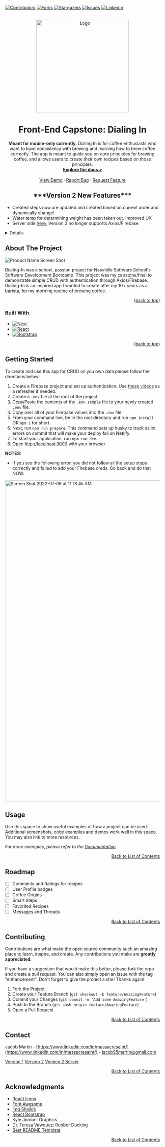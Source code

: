 <!-- Improved compatibility of back to top link: See: https://github.com/othneildrew/Best-README-Template/pull/73 -->
<a name="readme-top"></a>
<!--
*** Thanks for checking out the Best-README-Template. If you have a suggestion
*** that would make this better, please fork the repo and create a pull request
*** or simply open an issue with the tag "enhancement".
*** Don't forget to give the project a star!
*** Thanks again! Now go create something AMAZING! :D
-->



<!-- PROJECT SHIELDS -->
<!--
*** I'm using markdown "reference style" links for readability.
*** Reference links are enclosed in brackets [ ] instead of parentheses ( ).
*** See the bottom of this document for the declaration of the reference variables
*** for contributors-url, forks-url, etc. This is an optional, concise syntax you may use.
*** https://www.markdownguide.org/basic-syntax/#reference-style-links
-->
[![Contributors][contributors-shield]][contributors-url]
[![Forks][forks-shield]][forks-url]
[![Stargazers][stars-shield]][stars-url]
[![Issues][issues-shield]][issues-url]
[![LinkedIn][linkedin-shield]][linkedin-url]



<!-- PROJECT LOGO -->
<br />
<div align="center">
  <a href="https://github.com/github_username/repo_name">
    <img src="/public/images/Dialing-Logo.svg" alt="Logo" width="300" height="300">
  </a>

<h1 align="center">Front-End Capstone: Dialing In</h3>

  <p align="center">
    <strong>Meant for mobile-only currently.</strong>
    Dialing In is for coffee enthusiasts who want to have consistency with brewing and learning how to brew coffee correctly. The app is meant to guide you on core principles for brewing coffee, and allows users to create their own recipes based on those principles.
    <br />
    <a href="https://github.com/Massacre-Saint/Dialing-In"><strong>Explore the docs »</strong></a>
    <br />
    <br />
    <a href="https://dialing-in.netlify.app/">View Demo</a>
    ·
    <a href="https://github.com/Massacre-Saint/Dialing-In/issues">Report Bug</a>
    ·
    <a href="https://github.com/Massacre-Saint/Dialing-In/issues">Request Feature</a>
  </p>
</div>

<div>
  <h2 align="center">***Version 2 New Features***</h1>
  <ul>
    <li>Created steps now are updated and created based on current order and dynamically change!</li>
    <li>Water temp for determining weight has been taken out. Improved UX</li>
    <li>Server side 
      <a href="https://github.com/Massacre-Saint/dialing-in-server">here<a/>, Version 2 no longer supports Axios/Firebase
     </li>
  </ol>
</div>

<!-- TABLE OF CONTENTS -->
<details>
  <summary>Table of Contents</summary>
  <ol>
    <li>
      <a href="#about-the-project">About The Project</a>
      <ul>
        <li><a href="#built-with">Built With</a></li>
      </ul>
    </li>
    <li>
      <a href="#getting-started">Getting Started</a>
      <ul>
        <li><a href="#prerequisites">Prerequisites</a></li>
      </ul>
    </li>
    <li><a href="#usage">Usage</a></li>
    <li><a href="#roadmap">Roadmap</a></li>
    <li><a href="#contributing">Contributing</a></li>
    <li><a href="#contact">Contact</a></li>
    <li><a href="#acknowledgments">Acknowledgments</a></li>
  </ol>
</details>



<!-- ABOUT THE PROJECT -->
## About The Project

![Product Name Screen Shot][product-screenshot]

Dialing-In was a school, passion project for Nasvhille Software School's Software Development Bootcamp. This project was my capstone/final to demonstrate simple CRUD with authentication through Axios/Firebase. Dialing-In is an inspired app I wanted to create after my 10+ years as a barista, for my morning routine of brewing coffee.

<p align="right">(<a href="#readme-top">back to top</a>)</p>



### Built With

* [![Next][Next.js]][Next-url]
* [![React][React.js]][React-url]
* [![Bootstrap][Bootstrap.com]][Bootstrap-url]


<p align="right">(<a href="#readme-top">back to top</a>)</p>


## Getting Started

To create and use this app for CRUD on you own data please follow the directions below:

1. Create a Firebase project and set up authentication. Use [these videos](https://vimeo.com/showcase/codetracker-firebase) as a refresher if needed.
1. Create a `.env` file at the root of the project
1. Copy/Paste the contents of the `.env.sample` file to your newly created `.env` file.
1. Copy over all of your Firebase values into the `.env` file.
1. From your command line, be in the root directory and run `npm install` OR `npm i` for short.
1. Next, run `npm run prepare`. This command sets up husky to track eslint errors on commit that will make your deploy fail on Netlify.
1. To start your application, run `npm run dev`.
1. Open [http://localhost:3000](http://localhost:3000) with your browser.

**NOTES:** 
- If you see the following error, you did not follow all the setup steps correctly and failed to add your Firebase creds. Go back and do that NOW.

<img width="1043" alt="Screen Shot 2022-07-06 at 11 18 45 AM" src="https://user-images.githubusercontent.com/29741570/177612501-c2628f18-4bbd-4de9-aae6-27ffba1172d6.png">


## Usage

Use this space to show useful examples of how a project can be used. Additional screenshots, code examples and demos work well in this space. You may also link to more resources.

_For more examples, please refer to the [Documentation](https://example.com)_

<p align="right"><a href="#readme-top">Back to List of Contents</a></p>



<!-- ROADMAP -->
## Roadmap

- [ ] Comments and Ratings for recipes
- [ ] User Profile badges 
- [ ] Coffee Origins
- [ ] Smart Steps
- [ ] Favorited Recipes
- [ ] Messages and Threads

<p align="right"><a href="#readme-top">Back to List of Contents</a></p>



<!-- CONTRIBUTING -->
## Contributing

Contributions are what make the open source community such an amazing place to learn, inspire, and create. Any contributions you make are **greatly appreciated**.

If you have a suggestion that would make this better, please fork the repo and create a pull request. You can also simply open an issue with the tag "enhancement".
Don't forget to give the project a star! Thanks again!

1. Fork the Project
2. Create your Feature Branch (`git checkout -b feature/AmazingFeature`)
3. Commit your Changes (`git commit -m 'Add some AmazingFeature'`)
4. Push to the Branch (`git push origin feature/AmazingFeature`)
5. Open a Pull Request

<p align="right"><a href="#readme-top">Back to List of Contents</a></p>


<!-- CONTACT and Repos -->
## Contact

Jacob Martin - [https://www.linkedin.com/in/massacresaint/](https://www.linkedin.com/in/massacresaint/) - jacob95martin@gmail.com

[Version 1](https://github.com/Massacre-Saint/Dialing-In)
[Version 2](https://github.com/Massacre-Saint/Dialing-In.v2)
[Version 2 Server](https://github.com/Massacre-Saint/dialing-in-server)

<p align="right"><a href="#readme-top">Back to List of Contents</a></p>



<!-- ACKNOWLEDGMENTS -->
## Acknowledgments

* [React Icons](https://react-icons.github.io/react-icons/search)
* [Font Awesome](https://fontawesome.com/)
* [Img Sheilds](https://shields.io/)
* [React Bootstrap](https://shields.io/)
* Kyle Jordan: Graphics
* [Dr. Teresa Vawquez](https://github.com/drteresavasquez): Rubber Ducking
* [Best README Template](https://github.com/othneildrew/Best-README-Template)


<p align="right"><a href="#readme-top">Back to List of Contents</a></p>



<!-- MARKDOWN LINKS & IMAGES -->
<!-- https://www.markdownguide.org/basic-syntax/#reference-style-links -->
[contributors-shield]: https://img.shields.io/github/contributors/Massacre-Saint/Dialing-In.v2.svg?style=for-the-badge
[contributors-url]: https://github.com/Massacre-Saint/Dialing-In.v2/graphs/contributors
[forks-shield]: https://img.shields.io/github/forks/Massacre-Saint/Dialing-In.v2.svg?style=for-the-badge
[forks-url]: https://github.com/Massacre-Saint/Dialing-In.v2/network/members
[stars-shield]: https://img.shields.io/github/stars/Massacre-Saint/Dialing-In.v2.svg?style=for-the-badge
[stars-url]: https://github.com/Massacre-Saint/Dialing-In.v2/stargazers
[issues-shield]: https://img.shields.io/github/issues/Massacre-Saint/Dialing-In.v2.svg?style=for-the-badge
[issues-url]: https://github.com/Massacre-Saint/Dialing-In.v2/issues
[license-shield]: https://img.shields.io/github/license/github_username/repo_name.svg?style=for-the-badge
[license-url]: https://github.com/github_username/repo_name/blob/master/LICENSE.txt
[linkedin-shield]: https://img.shields.io/badge/-LinkedIn-black.svg?style=for-the-badge&logo=linkedin&colorB=555
[linkedin-url]: https://linkedin.com/in/massacresaint
[product-screenshot]: /public/images/home.png
[Next.js]: https://img.shields.io/badge/next.js-000000?style=for-the-badge&logo=nextdotjs&logoColor=white
[Next-url]: https://nextjs.org/
[React.js]: https://img.shields.io/badge/React-20232A?style=for-the-badge&logo=react&logoColor=61DAFB
[React-url]: https://reactjs.org/
[Bootstrap.com]: https://img.shields.io/badge/Bootstrap-563D7C?style=for-the-badge&logo=bootstrap&logoColor=white
[Bootstrap-url]: https://getbootstrap.com
